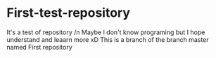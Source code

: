 # First-test-repository
It's a test of repository
/n Maybe I don't  know programing but I hope understand and leaarn more xD
This is a branch of the branch master named First repository
